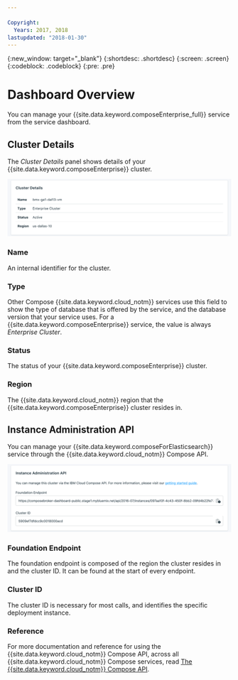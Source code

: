 ```yaml
---

Copyright:
  Years: 2017, 2018
lastupdated: "2018-01-30"
---
```


{:new_window: target="_blank"}
{:shortdesc: .shortdesc}
{:screen: .screen}
{:codeblock: .codeblock}
{:pre: .pre}

# Dashboard Overview

You can manage your {{site.data.keyword.composeEnterprise_full}} service from the service dashboard.

## Cluster Details

The _Cluster Details_ panel shows details of your {{site.data.keyword.composeEnterprise}} cluster.

![Cluster Details](./images/enterprise-cluster-details-ready.png "A view of the Cluster Details panel")

### Name

An internal identifier for the cluster.

### Type

Other Compose {{site.data.keyword.cloud_notm}} services use this field to show the type of database that is offered by the service, and the database version that your service uses. For a {{site.data.keyword.composeEnterprise}} service, the value is always _Enterprise Cluster_.

### Status

The status of your {{site.data.keyword.composeEnterprise}} cluster.

### Region

The {{site.data.keyword.cloud_notm}} region that the {{site.data.keyword.composeEnterprise}} cluster resides in.

## Instance Administration API

You can manage your {{site.data.keyword.composeForElasticsearch}} service through the {{site.data.keyword.cloud_notm}} Compose API.

![Cluster Details](./images/enterprise-cluster-api.png "A view of the Instance Administration API")

### Foundation Endpoint

The foundation endpoint is composed of the region the cluster resides in and the cluster ID. It can be found at the start of every endpoint.

### Cluster ID

The cluster ID is necessary for most calls, and identifies the specific deployment instance.

### Reference

For more documentation and reference for using the {{site.data.keyword.cloud_notm}} Compose API, across all {{site.data.keyword.cloud_notm}} Compose services, read [The {{site.data.keyword.cloud_notm}} Compose API](https://www.compose.com/articles/the-ibm-cloud-compose-api/).
